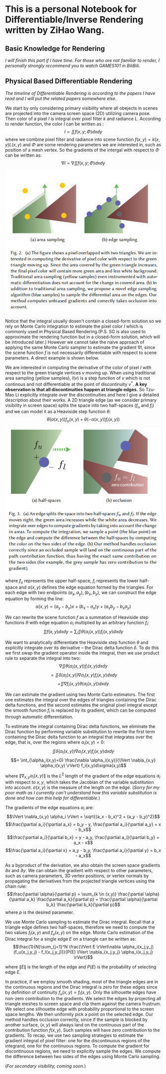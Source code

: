 # This is a personal Notebook for Differentiable/Inverse Rendering written by ZiHao Wang. 

## Basic Knowledge for Rendering

*I will finish this part if I have time. For those who are not familiar to render, I personally strongly recommend you to watch GAMES101 in BiliBili.*

## Physical Based Differentiable Rendering

*The timeline of Differentiable Rendering is according to the papers I have read and I will put the related papers somewhere else.*

We start by only considering primary visibility where all obejects in scenes are projected into the camera screen space (2D) utilizing camera pose. Then color of a pixel $I$ is integral over pixel filter $k$ and radiance $L$. According to render function, the color $I$ can be written as : 
$$I = \iint f(x,y;\Phi)dxdy$$ 
where we combine pixel filter and radiance into scene function $f(x,y)=k(x,y)L(x,y)$ and $\Phi$ are some rendering parameters we are interested in, such as position of a mesh vertex. So the gradients of the intergal with respect to $\Phi$ can be written as:
$$\nabla I = \nabla \iint f(x,y;\Phi)dxdy$$ 


<p align="center"> 
<img src="https://github.com/AndyWangZH/Differentiable-Rendering-Notebook/blob/main/image/Redner_sampling.png">
</p>

Notice that the integral usually dosen't contain a closed-form solution so we rely on Monte Carlo integration to estimate the pixel color $I$ which is commonly used in Physical Based Rendering.(P.S. SG is also used to approximate the rendering function but in a closed-form solution, which will be introduced later.) However we cannot take the naive approach of applying the same Monte Carlo sampler to estimate the gradient $\nabla I$, since the scene function $f$ is not necessarily differentiable with respect to scene parameters. A direct example is shown below.

We are interested in computing the derivative of the color of pixel $I$ with respect to the green triangle vertices $v$ moving up. When using traditional area sampling (yellow samples), $I(v)$ is a step function of $v$ which is not continous and not differentiable at the point of discontinuity $v^*$. **A key observation is that all discontinuities happen at triangle edges.** So Tzu-Mao Li explicitly integrate over the discontinuities and here I give a detailed description about their works. A 2D triangle edge (as we consider primary visibility in screen space) splits the space into two half-spaces ($f_u$ and $f_l$) and we can model it as a Heaviside step function $\theta$:
$$\theta(\alpha(x,y))f_u(x,y) + \theta(-\alpha(x,y))f_l(x,y))$$ 

<p align="center"> 
<img src="https://github.com/AndyWangZH/Differentiable-Rendering-Notebook/blob/main/image/Redner_halfspace.png#pic_center">
</p>

where $f_u$ represents the upper half-space, $f_l$ represents the lower
half-space and $\alpha(x,y)$ defines the edge equation formed by the triangles. For each edge with two endpoints $(a_x, a_y), (b_x,b_y)$, we can construct the edge equation by forming the line: 
$$\alpha(x,y) = (a_y - b_y)x + (b_x - a_x)y + (a_xb_y - b_xa_y)$$

We can rewrite the scene function $f$ as a summation of Heaviside step functions $\theta$ with edge equation $\alpha_i$ multiplied by an arbitrary function $f_i$:
$$\iint f(x,y)dxdy = \sum_{i} \iint \theta(\alpha_i(x,y))f_i(x,y)dxdy $$

We want to analytically differentiate the Heaviside step function $\theta$ and explicitly integrate over its derivative – the Dirac delta function   $\delta$. To do this we first swap the gradient operator inside the integral, then we use product rule to separate the integral into two:
$$\nabla \iint \theta(\alpha_i(x,y))f_i(x,y)dxdy$$
$$= \iint \delta(\alpha_i(x,y))\nabla \alpha_i(x,y) f_i(x,y)dxdy$$
$$+ \iint \nabla f_i(x,y) \theta(\alpha_i(x,y))dxdy$$

We can estimate the gradient using two Monte Carlo estimators. The first one estimates the integral over the edges of triangles containing the Dirac delta functions, and the second estimates the original pixel integral except the smooth function $f_i$ is replaced by its gradient, which can be computed through automatic differentiation.

To estimate the integral containing Dirac delta functions, we eliminate the Dirac function by performing variable substitution to rewrite the first term containing the Dirac delta function to an integral that integrates over the edge, that is, over the regions where $\alpha_i(x,y) = 0$:
$$\iint \delta(\alpha_i(x,y))\nabla \alpha_i(x,y) f_i(x,y)dxdy$$
$$= \int_{\alpha_i(x,y)=0} \frac{\nabla \alpha_i(x,y)}{\lVert \nabla_{x,y} \alpha_i(x,y) \rVert} f_i(x,y)d\sigma(x,y)$$

where $\lVert \nabla_{x,y} \alpha_i(x,y) \rVert$ is the $L^2$ length of the gradient of the edge equations $\alpha_i$ with respect to $x,y$, which takes the Jacobian of the variable substitution into account. $\sigma(x,y)$ is the measure of the length on the edge. (*Sorry for my poor math as I currently can't understand how this variable substitution is done and how can this help for differentiable.*)

The gradients of the edge equations $\alpha_i$ are:
$$\lVert \nabla_{x,y} \alpha_i \rVert = \sqrt{(a_x - b_x)^2 + (a_y - b_y)^2}$$
$$\frac{\partial a_i}{\partial a_x} = b_y - y, \frac{\partial a_i}{\partial a_y} = x - b_x$$
$$\frac{\partial a_i}{\partial b_x} = y - a_y, \frac{\partial a_i}{\partial b_y} = a_x - x$$
$$\frac{\partial a_i}{\partial x} = a_y - b_y, \frac{\partial a_i}{\partial y} = b_x - a_x$$

As a byproduct of the derivation, we also obtain the screen space gradients $\partial x$ and $\partial y$. We can obtain the gradient with respect to other parameters, such as camera parameters, 3D vertex positions, or vertex normals by propagating the derivatives from the projected triangle vertices
using the chain rule:
$$\frac{\partial \alpha}{\partial p} = \sum_{k \in (x,y)} \frac{\partial \alpha}{\partial a_k} \frac{\partial a_k}{\partial p} + \frac{\partial \alpha}{\partial b_k} \frac{\partial b_k}{\partial p}$$
where $p$ is the desired parameter.

We use Monte Carlo sampling to estimate the Dirac integral. Recall that a triangle edge defines two half-spaces, therefore we need to compute the two values $f_l(x,y)$ and $f_u(x,y)$ on the edge. Monte Carlo estimation of the Dirac integral for a single edge $E$ on a triangle can be written as:
$$\frac{1}{N}\sum_{j=1}^N \frac{\lVert E \rVert\nabla \alpha_i(x_j,y_j)(f_u(x_j,y_j) - f_l(x_j,y_j))}{P(E) \lVert \nabla_{x_j,y_j} \alpha_i(x_j,y_j) \rVert}$$

where $\lVert E \rVert$ is the length of the edge and $P(E)$ is the probability of selecting edge $E$.

In practice, if we employ smooth shading, most of the triangle edges are in the continuous regions and the Dirac integral is zero for these edges since by definition of continuity $f_u (x,y) = f_l (x,y)$. Only the silhouette edges have non-zero contribution to the gradients. We select the edges by projecting all triangle meshes to screen space and clip them against the camera frustrum. We select one silhouette edge with probability proportional to the screen space lengths. We then uniformly pick a point on the selected edge. Our method handles occlusion correctly, since if the sample is blocked by another surface, $(x,y)$ will always land on the continuous part of the contribution function $f(x,y)$. Such samples will have zero contribution to the gradients. To recap, we use two sampling strategies to estimate the gradient integral of pixel filter: one for the discontinuous regions of the integrand, one for the continuous regions. To compute the gradient for discontinuous regions, we need to explicitly sample the edges. We compute the difference between two sides of the edges using Monte
Carlo sampling.

(*For secondary visibility, coming soon.*)